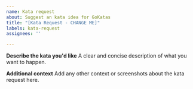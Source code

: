 ```yaml
---
name: Kata request
about: Suggest an kata idea for GoKatas
title: "[Kata Request - CHANGE ME]"
labels: kata-request
assignees: ''

---
```


**Describe the kata you'd like**
A clear and concise description of what you want to happen.

**Additional context**
Add any other context or screenshots about the kata request here.
